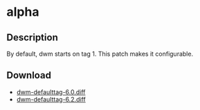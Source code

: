 alpha
=====

Description
-----------
By default, dwm starts on tag 1. This patch makes it configurable.

Download
--------
* [dwm-defaulttag-6.0.diff](dwm-defaulttag-6.0.diff)
* [dwm-defaulttag-6.2.diff](dwm-defaulttag-6.2.diff)

